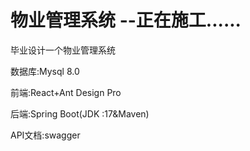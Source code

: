 # 物业管理系统  --正在施工......
毕业设计一个物业管理系统

数据库:Mysql  8.0

前端:React+Ant Design Pro

后端:Spring Boot(JDK :17&Maven)

API文档:swagger


